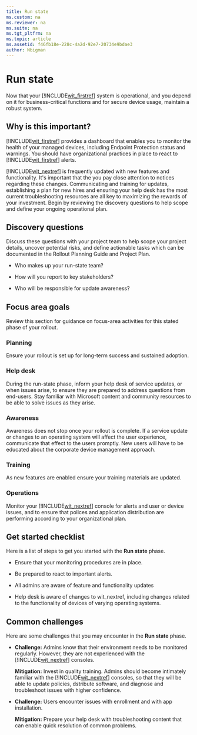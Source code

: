 ```yaml
---
title: Run state
ms.custom: na
ms.reviewer: na
ms.suite: na
ms.tgt_pltfrm: na
ms.topic: article
ms.assetid: f46fb18e-228c-4a2d-92e7-20734e9bdae3
author: Nbigman
---
```

# Run state
Now that your [!INCLUDE[wit_firstref](../Token/wit_firstref_md.md)] system is operational, and you depend on it for business-critical functions and for secure device usage, maintain a robust system.

## Why is this important?
[!INCLUDE[wit_firstref](../Token/wit_firstref_md.md)] provides a dashboard that enables you to monitor the health of your managed devices, including Endpoint Protection status and warnings. You should have organizational practices in place to react to [!INCLUDE[wit_firstref](../Token/wit_firstref_md.md)] alerts.

[!INCLUDE[wit_nextref](../Token/wit_nextref_md.md)] is frequently updated with new features and functionality. It's important that the you pay close attention to notices regarding these changes.
Communicating and training for updates, establishing a plan for new hires and ensuring your help desk has the most current troubleshooting resources are all key to maximizing the rewards of your investment.
Begin by reviewing the discovery questions to help scope and define your ongoing operational plan.

## Discovery questions
Discuss these questions with your project team to help scope your project details, uncover potential risks, and define actionable tasks which can be documented in the  Rollout Planning Guide and Project Plan.

-   Who makes up your  run-state team?

-   How will you report to key stakeholders?

-   Who will be responsible for update awareness?

## Focus area goals
Review this section for guidance on focus-area activities for this stated phase of your rollout.

### Planning
Ensure your rollout is set up for long-term success and sustained adoption.

### Help desk
During the run-state phase, inform your help desk of service updates, or  when issues arise, to ensure they are prepared to address questions from end-users. Stay familiar with Microsoft content and community resources to be able to solve issues as they arise.

### Awareness
Awareness does not stop once your rollout is complete. If a service update or changes to an operating system will affect the user experience, communicate that effect to the users promptly. New users will have to be educated about the corporate device management approach.

### Training
As new features are enabled ensure your training materials are updated.

### Operations
Monitor your [!INCLUDE[wit_nextref](../Token/wit_nextref_md.md)] console for alerts and user or device issues, and to ensure that polices and application distribution are performing according to your organizational plan.

## Get started checklist
Here is a list of steps to get you started with the **Run state** phase.

-   Ensure that your monitoring procedures are in place.

-   Be prepared to react to important alerts.

-   All admins are aware of feature and functionality updates

-   Help desk is aware of changes to wit_nextref, including changes related to the functionality of devices of varying operating systems.

## Common challenges
Here are some  challenges that you may encounter in the **Run state** phase.

-   **Challenge:** Admins know that their environment needs to be monitored regularly. However, they are not experienced with the [!INCLUDE[wit_nextref](../Token/wit_nextref_md.md)] consoles.

    **Mitigation:** Invest in quality training. Admins should become intimately familiar with the [!INCLUDE[wit_nextref](../Token/wit_nextref_md.md)] consoles, so that they will be able to update policies, dstribute software, and diagnose and troubleshoot issues with higher confidence.

-   **Challenge:** Users encounter issues with enrollment and with app installation.

    **Mitigation:** Prepare your help desk with troubleshooting content that can enable quick resolution of common problems.


